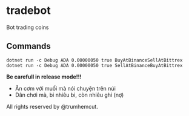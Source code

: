 # tradebot
Bot trading coins

## Commands
```
dotnet run -c Debug ADA 0.00000050 true BuyAtBinanceSellAtBittrex
dotnet run -c Debug ADA 0.00000050 true SellAtBinanceBuyAtBittrex
```
**Be carefull in release mode!!!**

* Ăn cơm với muối mà nói chuyện trên núi
* Dân chơi mà, bi nhiêu bi, còn nhiêu ghi (nợ)

All rights reserved by @trumhemcut.
